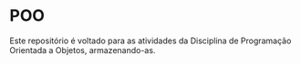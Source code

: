 # POO
Este repositório é voltado para as atividades da Disciplina de Programação Orientada a Objetos, armazenando-as.
